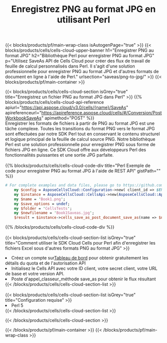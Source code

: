 ﻿---
title:  Enregistrez PNG au format JPG en utilisant Perl
description:  Utilisation du SDK Cloud Aspose.Cells pour Perl pour enregistrer le fichier au format PNG au format JPG.
---
{{< blocks/products/pf/main-wrap-class isAutogenPage="true" >}}
{{< blocks/products/cells/cells-cloud-upper-banner h1="Enregistrer PNG au format JPG" h2="Bibliothèque Perl pour enregistrer PNG au format JPG" p="Utilisez SaveAs API de Cells Cloud pour créer des flux de travail de feuille de calcul personnalisés dans Perl. Il s\'agit d\'une solution professionnelle pour enregistrer PNG au format JPG et d\'autres formats de document en ligne à l\'aide de Perl." urlsection="saveas/png-to-jpg/" >}}
{{< blocks/products/pf/main-container >}}

{{< blocks/products/cells/cells-cloud-section isGrey="true" title="Enregistrez un fichier PNG au format JPG dans Perl" >}}
{{% blocks/products/cells/cells-cloud-api-reference apiurl="https://api.aspose.cloud/v3.0/cells/{name}/SaveAs" apireferenceurl="https://apireference.aspose.cloud/cells/#/Conversion/PostWorkbookSaveAs" apimethod="POST" %}}
<br/>
Enregistrer les formats de fichiers à partir de PNG au format JPG est une tâche complexe. Toutes les transitions du format PNG vers le format JPG sont effectuées par notre SDK Perl tout en conservant le contenu structurel et logique principal de la feuille de calcul source PNG. Notre bibliothèque Perl est une solution professionnelle pour enregistrer PNG sous forme de fichiers JPG en ligne. Ce SDK Cloud offre aux développeurs Perl des fonctionnalités puissantes et une sortie JPG parfaite.
<br/>
<br/>
{{% blocks/products/cells/cells-cloud-code-div title="Perl Exemple de code pour enregistrer PNG au format JPG à l\'aide de REST API" gistPath="" %}}
  
```perl
# For complete examples and data files, please go to https://github.com/aspose-cells-cloud/aspose-cells-cloud-perl/
    my $config = AsposeCellsCloud::Configuration->new( client_id => $ENV{'ProductClientId'}, client_secret => $ENV{'ProductClientSecret'});
    my $instance = AsposeCellsCloud::CellsApi->new(AsposeCellsCloud::ApiClient->new( $config));
    my $name = 'Book1.png';
    my $save_options = undef;
    my $folder = 'CellsTests';
    my $newfilename = 'Book1Saveas.jpg';
    $result = $instance->cells_save_as_post_document_save_as(name => $name,save_options => $save_options, newfilename => $newfilename, folder => $folder);
```
  
{{% /blocks/products/cells/cells-cloud-code-div %}}
<br/>
<br/>
{{< blocks/products/cells/cells-cloud-section-list isGrey="true" title="Comment utiliser le SDK Cloud Cells pour Perl afin d\'enregistrer les fichiers Excel sous d\'autres formats PNG au format JPG" >}}
<li> Créez un compte sur<a href="https://dashboard.aspose.cloud/">Tableau de bord</a> pour obtenir gratuitement les détails du quota et de l'autorisation API</li>
<li>Initialisez le Cells API avec votre ID client, votre secret client, votre URL de base et votre version API.</li>
<li>Poste d'appel_classeur_méthode save_as pour obtenir le flux résultant</li>
{{< /blocks/products/cells/cells-cloud-section-list >}}
<br/>
<br/>
{{< blocks/products/cells/cells-cloud-section-list isGrey="true" title="Configuration requise" >}}
<li>Perl 5</li>
{{< /blocks/products/cells/cells-cloud-section-list >}}

{{< /blocks/products/cells/cells-cloud-section >}}

{{< /blocks/products/pf/main-container >}}
{{< /blocks/products/pf/main-wrap-class >}}

